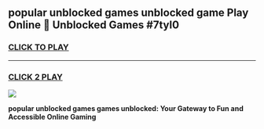 
## popular unblocked games unblocked game Play Online 👋 Unblocked Games #7tyl0
<h3>
<a href="https://premium.freeplayer.one?title=popular_unblocked_games&ref=21F">CLICK TO PLAY</a></h3>
<hr>

<h3>
<a href="https://premium.freeplayer.one?title=popular_unblocked_games&ref=21F">CLICK 2 PLAY</a>
  
</h3>

<a href="https://premium.freeplayer.one?title=popular_unblocked_games&ref=21F/"><img src="https://clearcache.store/games.png"></a>


**popular unblocked games games unblocked: Your Gateway to Fun and Accessible Online Gaming**
